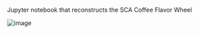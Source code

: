 Jupyter notebook that reconstructs the SCA Coffee Flavor Wheel

![image](https://user-images.githubusercontent.com/42869436/132393412-85165168-1b04-4b2a-a7a6-4e826f5c46be.png)
